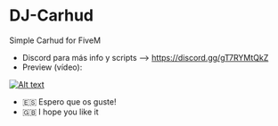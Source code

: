 # DJ-Carhud
Simple Carhud for FiveM

- Discord para más info y scripts --> https://discord.gg/gT7RYMtQkZ
- Preview (vídeo):

[![Alt text](https://img.youtube.com/vi/84KSxS8K51g/0.jpg)](https://www.youtube.com/watch?v=84KSxS8K51g)

- 🇪🇸 Espero que os guste!
- 🇬🇧 I hope you like it
